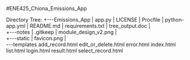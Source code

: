 #ENE425_Chiona_Emissions_App

Directory Tree:
    +---Emissions_App
    |   app.py
    |   LICENSE
    |   Procfile
    |   python-app.yml
    |   README.md
    |   requirements.txt
    |   tree_output.doc
    |   
    +---notes
    |       .gitkeep
    |       module_design_v2.png
    |       
    +---static
    |       favicon.png
    |       
    \---templates
            add_record.html
            edit_or_delete.html
            error.html
            index.html
            list.html
            login.html
            result.html
            select_record.html
